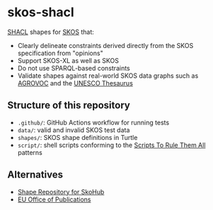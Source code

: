 # skos-shacl

[SHACL](https://www.w3.org/TR/shacl/) shapes for [SKOS](https://www.w3.org/2004/02/skos/) that:

- Clearly delineate constraints derived directly from the SKOS specification from "opinions"
- Support SKOS-XL as well as SKOS
- Do not use SPARQL-based constraints
- Validate shapes against real-world SKOS data graphs such as [AGROVOC](https://agrovoc.fao.org/browse/agrovoc/en/) and the [UNESCO Thesaurus](https://vocabularies.unesco.org/browser/thesaurus/en/)

## Structure of this repository

- `.github/`: GitHub Actions workflow for running tests
- `data/`: valid and invalid SKOS test data
- `shapes/`: SKOS shape definitions in Turtle
- `script/`: shell scripts conforming to the [Scripts To Rule Them All](https://github.com/github/scripts-to-rule-them-all) patterns

## Alternatives

- [Shape Repository for SkoHub](https://github.com/skohub-io/skohub-shapes)
- [EU Office of Publications](https://op.europa.eu/fr/web/eu-vocabularies/application-profiles)
